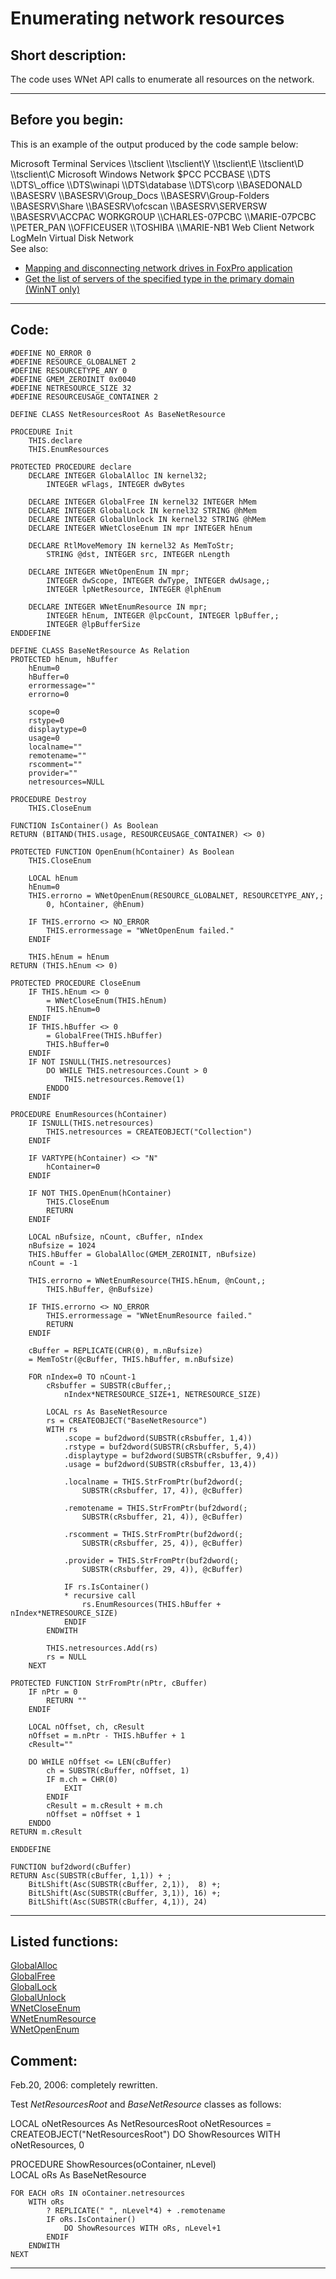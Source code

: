 <link rel="stylesheet" type="text/css" href="../css/win32api.css">  
<link rel="stylesheet" href="https://cdnjs.cloudflare.com/ajax/libs/font-awesome/4.7.0/css/font-awesome.min.css">

# Enumerating network resources

## Short description:
The code uses WNet API calls to enumerate all resources on the network.  
***  


## Before you begin:
This is an example of the output produced by the code sample below:  
<div class="precode">Microsoft Terminal Services  
	\\tsclient  
		\\tsclient\Y  
		\\tsclient\E  
		\\tsclient\D  
		\\tsclient\C  
Microsoft Windows Network  
	$PCC  
	PCCBASE  
		\\DTS  
			\\DTS\_office  
			\\DTS\winapi  
			\\DTS\database  
			\\DTS\corp  
		\\BASEDONALD  
		\\BASESRV  
			\\BASESRV\Group_Docs  
			\\BASESRV\Group-Folders  
			\\BASESRV\Share  
			\\BASESRV\ofcscan  
			\\BASESRV\SERVERSW  
			\\BASESRV\ACCPAC  
	WORKGROUP  
		\\CHARLES-07PCBC  
		\\MARIE-07PCBC  
		\\PETER_PAN  
		\\OFFICEUSER  
		\\TOSHIBA  
		\\MARIE-NB1  
Web Client Network  
LogMeIn Virtual Disk Network</div>  
See also:

* [Mapping and disconnecting network drives in FoxPro application](sample_387.md)  
* [Get the list of servers of the specified type in the primary domain (WinNT only)](sample_165.md)  

  
***  


## Code:
```foxpro  
#DEFINE NO_ERROR 0
#DEFINE RESOURCE_GLOBALNET 2
#DEFINE RESOURCETYPE_ANY 0
#DEFINE GMEM_ZEROINIT 0x0040
#DEFINE NETRESOURCE_SIZE 32
#DEFINE RESOURCEUSAGE_CONTAINER 2

DEFINE CLASS NetResourcesRoot As BaseNetResource

PROCEDURE Init
	THIS.declare
	THIS.EnumResources

PROTECTED PROCEDURE declare
	DECLARE INTEGER GlobalAlloc IN kernel32;
		INTEGER wFlags, INTEGER dwBytes

	DECLARE INTEGER GlobalFree IN kernel32 INTEGER hMem
	DECLARE INTEGER GlobalLock IN kernel32 STRING @hMem
	DECLARE INTEGER GlobalUnlock IN kernel32 STRING @hMem
	DECLARE INTEGER WNetCloseEnum IN mpr INTEGER hEnum

	DECLARE RtlMoveMemory IN kernel32 As MemToStr;
		STRING @dst, INTEGER src, INTEGER nLength

	DECLARE INTEGER WNetOpenEnum IN mpr;
		INTEGER dwScope, INTEGER dwType, INTEGER dwUsage,;
		INTEGER lpNetResource, INTEGER @lphEnum

	DECLARE INTEGER WNetEnumResource IN mpr;
		INTEGER hEnum, INTEGER @lpcCount, INTEGER lpBuffer,;
		INTEGER @lpBufferSize
ENDDEFINE

DEFINE CLASS BaseNetResource As Relation
PROTECTED hEnum, hBuffer
	hEnum=0
	hBuffer=0
	errormessage=""
	errorno=0

	scope=0
	rstype=0
	displaytype=0
	usage=0
	localname=""
	remotename=""
	rscomment=""
	provider=""
	netresources=NULL

PROCEDURE Destroy
	THIS.CloseEnum

FUNCTION IsContainer() As Boolean
RETURN (BITAND(THIS.usage, RESOURCEUSAGE_CONTAINER) <> 0)

PROTECTED FUNCTION OpenEnum(hContainer) As Boolean
	THIS.CloseEnum

	LOCAL hEnum
	hEnum=0
	THIS.errorno = WNetOpenEnum(RESOURCE_GLOBALNET, RESOURCETYPE_ANY,;
		0, hContainer, @hEnum)

	IF THIS.errorno <> NO_ERROR
		THIS.errormessage = "WNetOpenEnum failed."
	ENDIF
	
	THIS.hEnum = hEnum
RETURN (THIS.hEnum <> 0)

PROTECTED PROCEDURE CloseEnum
	IF THIS.hEnum <> 0
		= WNetCloseEnum(THIS.hEnum)
		THIS.hEnum=0
	ENDIF
	IF THIS.hBuffer <> 0
		= GlobalFree(THIS.hBuffer)
		THIS.hBuffer=0
	ENDIF
	IF NOT ISNULL(THIS.netresources)
		DO WHILE THIS.netresources.Count > 0
			THIS.netresources.Remove(1)
		ENDDO
	ENDIF

PROCEDURE EnumResources(hContainer)
	IF ISNULL(THIS.netresources)
		THIS.netresources = CREATEOBJECT("Collection")
	ENDIF

	IF VARTYPE(hContainer) <> "N"
		hContainer=0
	ENDIF

	IF NOT THIS.OpenEnum(hContainer)
		THIS.CloseEnum
		RETURN
	ENDIF
	
	LOCAL nBufsize, nCount, cBuffer, nIndex
	nBufsize = 1024
	THIS.hBuffer = GlobalAlloc(GMEM_ZEROINIT, nBufsize)
	nCount = -1

	THIS.errorno = WNetEnumResource(THIS.hEnum, @nCount,;
		THIS.hBuffer, @nBufsize)

	IF THIS.errorno <> NO_ERROR
		THIS.errormessage = "WNetEnumResource failed."
		RETURN
	ENDIF
	
	cBuffer = REPLICATE(CHR(0), m.nBufsize)
	= MemToStr(@cBuffer, THIS.hBuffer, m.nBufsize)

	FOR nIndex=0 TO nCount-1
		cRsbuffer = SUBSTR(cBuffer,;
			nIndex*NETRESOURCE_SIZE+1, NETRESOURCE_SIZE)

		LOCAL rs As BaseNetResource
		rs = CREATEOBJECT("BaseNetResource")
		WITH rs
			.scope = buf2dword(SUBSTR(cRsbuffer, 1,4))
			.rstype = buf2dword(SUBSTR(cRsbuffer, 5,4))
			.displaytype = buf2dword(SUBSTR(cRsbuffer, 9,4))
			.usage = buf2dword(SUBSTR(cRsbuffer, 13,4))

			.localname = THIS.StrFromPtr(buf2dword(;
				SUBSTR(cRsbuffer, 17, 4)), @cBuffer)

			.remotename = THIS.StrFromPtr(buf2dword(;
				SUBSTR(cRsbuffer, 21, 4)), @cBuffer)

			.rscomment = THIS.StrFromPtr(buf2dword(;
				SUBSTR(cRsbuffer, 25, 4)), @cBuffer)

			.provider = THIS.StrFromPtr(buf2dword(;
				SUBSTR(cRsbuffer, 29, 4)), @cBuffer)
			
			IF rs.IsContainer()
			* recursive call
				rs.EnumResources(THIS.hBuffer + nIndex*NETRESOURCE_SIZE)
			ENDIF
		ENDWITH

		THIS.netresources.Add(rs)
		rs = NULL
	NEXT

PROTECTED FUNCTION StrFromPtr(nPtr, cBuffer)
	IF nPtr = 0
		RETURN ""
	ENDIF
	
	LOCAL nOffset, ch, cResult
	nOffset = m.nPtr - THIS.hBuffer + 1
	cResult=""

	DO WHILE nOffset <= LEN(cBuffer)
		ch = SUBSTR(cBuffer, nOffset, 1)
		IF m.ch = CHR(0)
			EXIT
		ENDIF
		cResult = m.cResult + m.ch
		nOffset = nOffset + 1
	ENDDO
RETURN m.cResult

ENDDEFINE

FUNCTION buf2dword(cBuffer)
RETURN Asc(SUBSTR(cBuffer, 1,1)) + ;
	BitLShift(Asc(SUBSTR(cBuffer, 2,1)),  8) +;
	BitLShift(Asc(SUBSTR(cBuffer, 3,1)), 16) +;
	BitLShift(Asc(SUBSTR(cBuffer, 4,1)), 24)  
```  
***  


## Listed functions:
[GlobalAlloc](../libraries/kernel32/GlobalAlloc.md)  
[GlobalFree](../libraries/kernel32/GlobalFree.md)  
[GlobalLock](../libraries/kernel32/GlobalLock.md)  
[GlobalUnlock](../libraries/kernel32/GlobalUnlock.md)  
[WNetCloseEnum](../libraries/mpr/WNetCloseEnum.md)  
[WNetEnumResource](../libraries/mpr/WNetEnumResource.md)  
[WNetOpenEnum](../libraries/mpr/WNetOpenEnum.md)  

## Comment:
Feb.20, 2006: completely rewritten.  
  
Test *NetResourcesRoot* and *BaseNetResource* classes as follows:  
  
<div class=precode>LOCAL oNetResources As NetResourcesRoot  
oNetResources = CREATEOBJECT("NetResourcesRoot")  
DO ShowResources WITH oNetResources, 0  
  
PROCEDURE ShowResources(oContainer, nLevel)  
	LOCAL oRs As BaseNetResource  
  
	FOR EACH oRs IN oContainer.netresources  
		WITH oRs  
			? REPLICATE(" ", nLevel*4) + .remotename  
			IF oRs.IsContainer()  
				DO ShowResources WITH oRs, nLevel+1  
			ENDIF  
		ENDWITH  
	NEXT  
  
</div>  
  
***  


